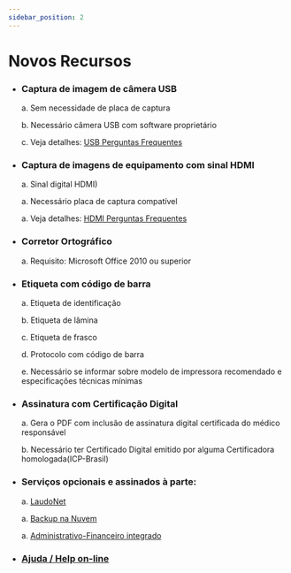 ```yaml
---
sidebar_position: 2
---
```


# Novos Recursos

-   ### Captura de imagem de câmera USB

    a.  Sem necessidade de placa de captura

    b.  Necessário câmera USB com software proprietário

    c.  Veja detalhes: [USB Perguntas Frequentes](http://suporte.laudoimagem.com.br/download/USB%20Perguntas%20Frequentes.pdf)

-   ### Captura de imagens de equipamento com sinal HDMI

    a.  Sinal digital HDMI)

    a.  Necessário placa de captura compatível

    a.  Veja detalhes: [HDMI Perguntas Frequentes](http://suporte.laudoimagem.com.br/download/HDMI%20Perguntas%20Frequentes.pdf)

-   ### Corretor Ortográfico

    a.  Requisito: Microsoft Office 2010 ou superior

-   ### Etiqueta com código de barra

    a.  Etiqueta de identificação

    b.  Etiqueta de lâmina

    c.  Etiqueta de frasco

    d.  Protocolo com código de barra

    e.  Necessário se informar sobre modelo de impressora recomendado e especificações técnicas mínimas

-   ### Assinatura com Certificação Digital

    a.  Gera o PDF com inclusão de assinatura digital certificada do médico responsável

    b.  Necessário ter Certificado Digital emitido por alguma Certificadora homologada(ICP-Brasil)

-   ### Serviços opcionais e assinados à parte:

    a.  [LaudoNet](#5463c5a6-7ff6-4651-80fd-1fdd9585bc0c)

    a.  [Backup na Nuvem](#c79c5cd0-8827-4209-ba6d-4dbccc828123)

    a.  [Administrativo-Financeiro integrado](#5a4d78ea-ec93-4e67-98de-03053ce88ad4)

-   ### [Ajuda / Help on-line](http://suporte.laudoimagem.com.br/laudoimagemhelp50/)